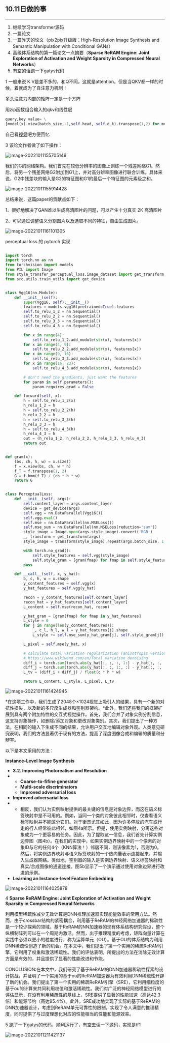 ## 10.11日做的事

---

1. 继续学习transformer源码
2. 一篇论文
3. 一篇昨天的论文（pix2pix升级版：High-Resolution Image Synthesis and Semantic Manipulation with Conditional GANs）
4. 高级体系结构的第一篇论文一点摘要（**Sparse ReRAM Engine: Joint Exploration of Activation and Weight Sparsity in Compressed Neural Networks**）
5. 有空的话跑一下gatys代码



1 一般来说 K V是差不多的，和Q不同，这就是attention，但是当QKV都一样的时候，着就成为了自注意力机制！

多头注意力内部的矩阵一定是一个方阵

用zip函数组合输入的qkv和线性层

```python
query,key value= \
[model(x).view(batch_size,-1,self.head, self.d_k).transpose(1,2) for model , x in zip(self.linears,(query, key , value))]
```

自己看[视频](https://www.bilibili.com/video/BV18S4y1E7QA/?p=46&spm_id_from=333.1007.top_right_bar_window_history.content.click&vd_source=1916e0505d32e3020bf2d782c78e7ed0)吧方便回忆	



3 该论文作者做了如下操作：

![image-20221011155705149](C:\Users\lzhrt\AppData\Roaming\Typora\typora-user-images\image-20221011155705149.png)

我们的G的网络架构。我们首先在较低分辨率的图像上训练一个残差网络G1。然后，将另一个残差网络G2附加到G1上，并对高分辨率图像进行联合训练。具体来说，G2中残差块的输入是G2的特征图和G1的最后一个特征图的元素级之和。

![image-20221011155914428](C:\Users\lzhrt\AppData\Roaming\Typora\typora-user-images\image-20221011155914428.png)

总结来说，这篇paper的贡献点如下：

1、很好地解决了GAN难以生成高清图片的问题，可以产生十分真实 2K 高清图片

2、可以通过调整语义分割图片以及选取不同的特征，自由生成图片。

![image-20221011161101305](C:\Users\lzhrt\AppData\Roaming\Typora\typora-user-images\image-20221011161101305.png)

perceptual loss 的 pytorch 实现

```python

import torch
import torch.nn as nn
from torchvision import models
from PIL import Image
from style_transfer_perceptual_loss.image_dataset import get_transform
from src.utils.train_utils import get_device


class Vgg16(nn.Module):
    def __init__(self):
        super(Vgg16, self).__init__()
        features = models.vgg16(pretrained=True).features
        self.to_relu_1_2 = nn.Sequential()
        self.to_relu_2_2 = nn.Sequential()
        self.to_relu_3_3 = nn.Sequential()
        self.to_relu_4_3 = nn.Sequential()

        for x in range(4):
            self.to_relu_1_2.add_module(str(x), features[x])
        for x in range(4, 9):
            self.to_relu_2_2.add_module(str(x), features[x])
        for x in range(9, 16):
            self.to_relu_3_3.add_module(str(x), features[x])
        for x in range(16, 23):
            self.to_relu_4_3.add_module(str(x), features[x])

        # don't need the gradients, just want the features
        for param in self.parameters():
            param.requires_grad = False

    def forward(self, x):
        h = self.to_relu_1_2(x)
        h_relu_1_2 = h
        h = self.to_relu_2_2(h)
        h_relu_2_2 = h
        h = self.to_relu_3_3(h)
        h_relu_3_3 = h
        h = self.to_relu_4_3(h)
        h_relu_4_3 = h
        out = (h_relu_1_2, h_relu_2_2, h_relu_3_3, h_relu_4_3)
        return out


def gram(x):
    (bs, ch, h, w) = x.size()
    f = x.view(bs, ch, w * h)
    f_T = f.transpose(1, 2)
    G = f.bmm(f_T) / (ch * h * w)
    return G


class PerceptualLoss:
    def __init__(self, args):
        self.content_layer = args.content_layer
        device = get_device(args)
        self.vgg = nn.DataParallel(Vgg16())
        self.vgg.eval()
        self.mse = nn.DataParallel(nn.MSELoss())
        self.mse_sum = nn.DataParallel(nn.MSELoss(reduction='sum'))
        style_image = Image.open(args.style_image).convert('RGB')
        _, transform = get_transform(args)
        style_image = transform(style_image).repeat(args.batch_size, 1, 1, 1).to(device)

        with torch.no_grad():
            self.style_features = self.vgg(style_image)
            self.style_gram = [gram(fmap) for fmap in self.style_features]
        pass

    def __call__(self, x, y_hat):
        b, c, h, w = x.shape
        y_content_features = self.vgg(x)
        y_hat_features = self.vgg(y_hat)

        recon = y_content_features[self.content_layer]
        recon_hat = y_hat_features[self.content_layer]
        L_content = self.mse(recon_hat, recon)

        y_hat_gram = [gram(fmap) for fmap in y_hat_features]
        L_style = 0
        for j in range(len(y_content_features)):
            _, c_l, h_l, w_l = y_hat_features[j].shape
            L_style += self.mse_sum(y_hat_gram[j], self.style_gram[j]) / float(c_l * h_l * w_l)

        L_pixel = self.mse(y_hat, x)

        # calculate total variation regularization (anisotropic version)
        # https://www.wikiwand.com/en/Total_variation_denoising
        diff_i = torch.sum(torch.abs(y_hat[:, :, :, 1:] - y_hat[:, :, :, :-1]))
        diff_j = torch.sum(torch.abs(y_hat[:, :, 1:, :] - y_hat[:, :, :-1, :]))
        L_tv = (diff_i + diff_j) / float(c * h * w)

        return L_content, L_style, L_pixel, L_tv
```

![image-20221011161424945](C:\Users\lzhrt\AppData\Roaming\Typora\typora-user-images\image-20221011161424945.png)

*在这项工作中，我们生成了2048个×1024视觉上吸引人的结果，具有一个新的对抗性损失，以及新的多尺度生成器和鉴别器架构。*此外，我们还将我们的框架扩展到具有两个附加特性的交互式视觉操作。首先，我们合并了对象实例分割信息，这支持对象操作，如删除/添加对象和更改对象类别。其次，我们提出了一种方法，在相同的输入下生成不同的结果，允许用户交互地编辑对象外观。人类意见研究表明，我们的方法显著优于现有的方法，提高了深度图像合成和编辑的质量和分辨率。

以下是本文采用的方法：

**Instance-Level Image Synthesis**

- **3.2. Improving Photorealism and Resolution**
- - **Coarse-to-fifine generator** 
  - **Multi-scale discriminators**
  - **Improved adversarial loss** 
- **Improved adversarial loss** 
- - 相反，我们认为实例映射提供的最关键的信息是对象边界，而这在语义标签映射中是不可用的。例如，当同一个类的对象彼此相邻时，仅查看语义标签映射并不能区分它们。对于街景尤其如此，因为许多停放的汽车或行走的行人经常彼此相邻，如图4a所示。但是，使用实例映射，分离这些对象成为一个更容易的任务。因此，为了提取这一信息，我们首先计算实例边界图（图4b）。在我们的实现中，如果实例边界映射中的一个像素的对象ID与它的任何4个（KNN算法！）邻居不同，则该像素为1，否则为0。然后，将实例边界映射与语义标签映射的一个热向量表示连接起来，并输入生成器网络。类似地，鉴别器的输入是实例边界映射、语义标签映射和真实/合成图像的通道连接。图5b显示了一个演示通过使用对象边界进行改进的示例。
-  **Learning an Instance-level Feature Embedding**

![image-20221011164025878](C:\Users\lzhrt\AppData\Roaming\Typora\typora-user-images\image-20221011164025878.png)









4 **Sparse ReRAM Engine: Joint Exploration of Activation and Weight Sparsity in Compressed Neural Networks**

利用模型稀疏性减少无效计算是DNN推理加速器实现能量效率的常用方法。然而，由于crossbar结构的紧密耦合，利用基于ReRAM的神经网络加速器的稀疏性是一个较少探索的领域。基于ReRAM的NN加速器的现有体系结构研究假设，整个纵横制阵列可以在一个周期内激活。然而，出于推理精度的考虑，矩阵向量计算在实践中必须以更小的粒度进行，称为运算单元（OU）。基于OU的体系结构为利用DNN稀疏性创造了新的机会。在本文中，我们提出了第一个实用的稀疏ReRAM引擎，它利用了权重和激活稀疏性。我们的评估表明，所提出的方法在消除无效计算方面是有效的，并且提供了显著的性能改进和节能。

CONCLUSION:在本文中，我们研究了基于ReRAM的DNN加速器稀疏性探索的设计挑战，并证明了一个实用的基于ou的ReRAM加速器为有效利用DNN稀疏性开辟了新的机会。我们提出了第一个实用的稀疏ReRAM引擎（SRE），它利用细粒度的基于ou的计算来共同利用权值和激活稀疏性。我们对广泛的神经网络模型进行的评估显示，在没有利用稀疏性的基线上，SRE提供了显著的性能加速（高达42.3倍）和能源节约（高达95.4%）。此外，SRE成功地实现了实际的基于ReRAM的DNN加速器设计，考虑到ReRAM单元可靠性的限制，实现了令人满意的推理精度，同时提供了与过度理想化对应的性能相当的性能和能源效率。





5 跑了一下gatys的代码，顺利运行了，有空去读一下源码，实现是tf1

![image-20221011211421137](C:\Users\lzhrt\AppData\Roaming\Typora\typora-user-images\image-20221011211421137.png)